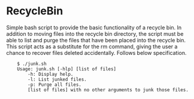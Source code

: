# RecycleBin

Simple bash script to provide the basic functionality of a recycle bin. In addition to moving files into the recycle bin directory, the script must be able to list and purge the files that have been placed into the recycle bin. This script acts as a substitute for the rm command, giving the user a chance to recover files deleted accidentally. Follows below specification.

        $ ./junk.sh
        Usage: junk.sh [-hlp] [list of files]
            -h: Display help.
            -l: List junked files.
            -p: Purge all files.
            [list of files] with no other arguments to junk those files.

